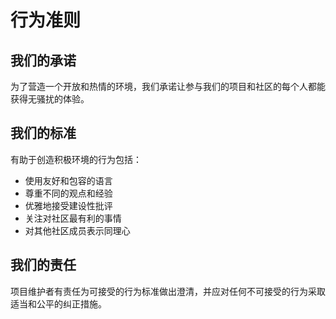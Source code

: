 # 行为准则

## 我们的承诺

为了营造一个开放和热情的环境，我们承诺让参与我们的项目和社区的每个人都能获得无骚扰的体验。

## 我们的标准

有助于创造积极环境的行为包括：
* 使用友好和包容的语言
* 尊重不同的观点和经验
* 优雅地接受建设性批评
* 关注对社区最有利的事情
* 对其他社区成员表示同理心

## 我们的责任

项目维护者有责任为可接受的行为标准做出澄清，并应对任何不可接受的行为采取适当和公平的纠正措施。 